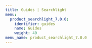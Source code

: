 ```yaml
---
title: Guides | Searchlight
menu:
  product_searchlight_7.0.0:
    identifier: guides
    name: Guides
    weight: 40
menu_name: product_searchlight_7.0.0
---
```


